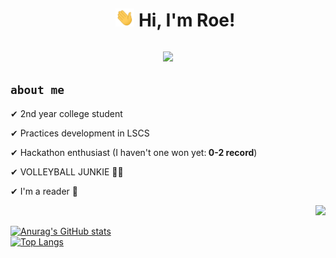 <!-- <p align = "center">
	<img src = "https://github.com/7oSkaaa/7oSkaaa/blob/output/github-contribution-grid-snake.svg?" alt = "Snake Game"/>
</p> !-->

<div id="user-content-toc">
  <ul align="center">
    <summary><h1 style="display: inline-block"><img src="https://raw.githubusercontent.com/ABSphreak/ABSphreak/master/gifs/Hi.gif" width="30px"> Hi, I'm Roe!</h1></summary>
  </ul>
</div>

<p align="center">
  <!-- Typing SVG by DenverCoder1 - https://github.com/DenverCoder1/readme-typing-svg -->
  <a href="https://github.com/DenverCoder1/readme-typing-svg">
    <img src="https://readme-typing-svg.demolab.com/?lines=Average%20Student%20Programmer;Backend%20Developer%20;Full-stack%20in%20the%20making;&font=Fira%20Code&center=true&width=440&height=65&color=d0a1e5&vCenter=true&pause=1000&size=22" /></a>
</p>


## `about me`

<div>
	<p>✔ 2nd year college student</p>
	<p>✔ Practices development in LSCS</p>
	<p>✔ Hackathon enthusiast (I haven't one won yet:<strong> 0-2 record</strong>)</p>
	<p>✔ VOLLEYBALL JUNKIE 🏐🏐</p>
	<p>✔ I'm a reader 📖</p>
</div>
<p align="right">
	<img src="https://picsvg.com/svg/fy9e2a.jpg" width="150" />
</p>

[![Anurag's GitHub stats](https://github-readme-stats.vercel.app/api?username=Solenad)](https://github.com/anuraghazra/github-readme-stats)  
[![Top Langs](https://github-readme-stats.vercel.app/api/top-langs/?username=Solenad)](https://github.com/anuraghazra/github-readme-stats)
